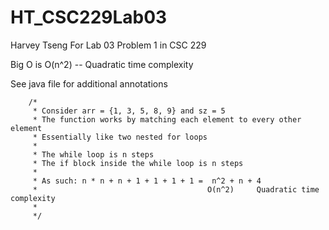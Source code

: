 # HT_CSC229Lab03
Harvey Tseng
For Lab 03 Problem 1 in CSC 229

Big O is O(n^2) --  Quadratic time complexity

See java file for additional annotations

        /*
         * Consider arr = {1, 3, 5, 8, 9} and sz = 5
         * The function works by matching each element to every other element
         * Essentially like two nested for loops
         * 
         * The while loop is n steps
         * The if block inside the while loop is n steps
         * 
         * As such: n * n + n + 1 + 1 + 1 + 1 =  n^2 + n + 4
         *                                      O(n^2)     Quadratic time complexity
         * 
         */
